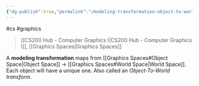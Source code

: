 ```yaml
---
{"dg-publish":true,"permalink":"/modeling-transformation-object-to-world/","dgHomeLink":true,"dgPassFrontmatter":false,"dgShowLocalGraph":true}
---
```


#cs #graphics 
> [[CS200 Hub - Computer Graphics I|CS200 Hub - Computer Graphics I]], [[Graphics Spaces|Graphics Spaces]]

A **modeling transformation** maps from [[Graphics Spaces#Object Space|Object Space]] $\to$ [[Graphics Spaces#World Space|World Space]].
Each object will have a unique one.
Also called an *Object-To-World transform*.